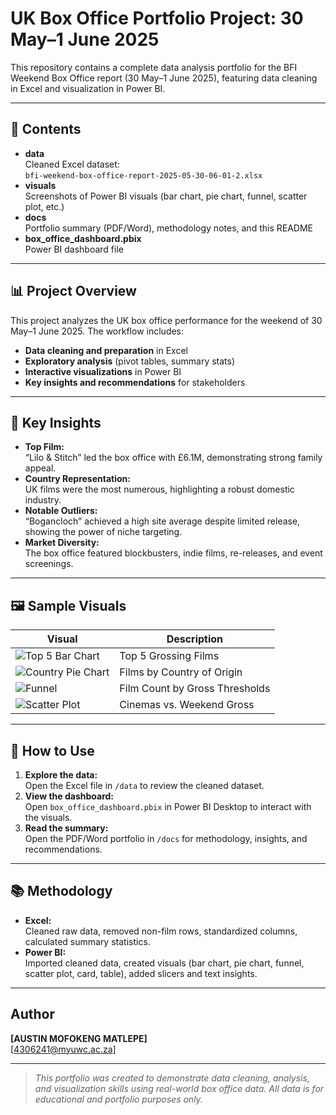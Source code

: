 # UK Box Office Portfolio Project: 30 May–1 June 2025

This repository contains a complete data analysis portfolio for the BFI Weekend Box Office report (30 May–1 June 2025), featuring data cleaning in Excel and visualization in Power BI.

---

## 📁 Contents

- **data**  
  Cleaned Excel dataset:  
  `bfi-weekend-box-office-report-2025-05-30-06-01-2.xlsx`
- **visuals**  
  Screenshots of Power BI visuals (bar chart, pie chart, funnel, scatter plot, etc.)
- **docs**  
  Portfolio summary (PDF/Word), methodology notes, and this README
- **box_office_dashboard.pbix**  
  Power BI dashboard file

---

## 📊 Project Overview

This project analyzes the UK box office performance for the weekend of 30 May–1 June 2025. The workflow includes:

- **Data cleaning and preparation** in Excel
- **Exploratory analysis** (pivot tables, summary stats)
- **Interactive visualizations** in Power BI
- **Key insights and recommendations** for stakeholders

---

## 🔑 Key Insights

- **Top Film:**  
  “Lilo & Stitch” led the box office with £6.1M, demonstrating strong family appeal.
- **Country Representation:**  
  UK films were the most numerous, highlighting a robust domestic industry.
- **Notable Outliers:**  
  “Bogancloch” achieved a high site average despite limited release, showing the power of niche targeting.
- **Market Diversity:**  
  The box office featured blockbusters, indie films, re-releases, and event screenings.

---

## 🖼️ Sample Visuals

| Visual | Description |
|--------|-------------|
| ![Top 5 Bar Chart](visuals/top5_bar_chart.png) | Top 5 Grossing Films |
| ![Country Pie Chart](visuals/country_pie_chart.png) | Films by Country of Origin |
| ![Funnel](visuals/film_funnel.png) | Film Count by Gross Thresholds |
| ![Scatter Plot](visuals/cinemas_vs_gross_scatter.png) | Cinemas vs. Weekend Gross |

---

## 🚀 How to Use

1. **Explore the data:**  
   Open the Excel file in `/data` to review the cleaned dataset.
2. **View the dashboard:**  
   Open `box_office_dashboard.pbix` in Power BI Desktop to interact with the visuals.
3. **Read the summary:**  
   Open the PDF/Word portfolio in `/docs` for methodology, insights, and recommendations.

---

## 📚 Methodology

- **Excel:**  
  Cleaned raw data, removed non-film rows, standardized columns, calculated summary statistics.
- **Power BI:**  
  Imported cleaned data, created visuals (bar chart, pie chart, funnel, scatter plot, card, table), added slicers and text insights.

---

##  Author

**[AUSTIN MOFOKENG MATLEPE]**  
[4306241@myuwc.ac.za]

---

> _This portfolio was created to demonstrate data cleaning, analysis, and visualization skills using real-world box office data. All data is for educational and portfolio purposes only._

